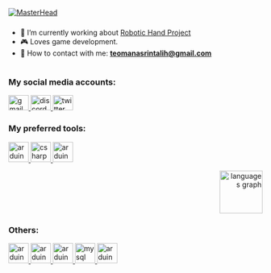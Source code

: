 [![MasterHead](https://share.creavite.co/662eb394e877555b0b3916b8.gif)](https://teomanasrintalih.com)
<h3 align="center"></h3>

- 🧐 I’m currently working about [Robotic Hand Project](https://github.com/teomanasrintalih/Robotichand)
- 🎮 Loves game development.
- 🎈 How to contact with me: **teomanasrintalih@gmail.com**

<h1 align="center"></h1>
<h3 align="left">My social media accounts:</h3>
<p align="left">

<div align="left">
  <a href="teomanasrintalih@gmail.com" target="_blank">
    <img src="https://raw.githubusercontent.com/maurodesouza/profile-readme-generator/master/src/assets/icons/social/gmail/default.svg" width="40" height="30" alt="gmail logo"  />
  </a>
  <a href="goleovl" target="_blank">
    <img src="https://raw.githubusercontent.com/maurodesouza/profile-readme-generator/master/src/assets/icons/social/discord/default.svg" width="40" height="30" alt="discord logo"  />
  </a>
  <a href="https://twitter.com/goleovl" target="_blank">
    <img src="https://raw.githubusercontent.com/maurodesouza/profile-readme-generator/master/src/assets/icons/social/twitter/default.svg" width="40" height="30" alt="twitter logo"  />
  </a>
</div>

<h3 align="left">My preferred tools:</h3>
<p align="left"> <a href="https://skillicons.dev/icons?i=cs" target="_blank" rel="noreferrer"> <img src="https://skillicons.dev/icons?i=cs" alt="arduino" width="40" height="40"/> </a> <a href="https://skillicons.dev/icons?i=unity" target="_blank" rel="noreferrer"> <img src="https://skillicons.dev/icons?i=unity" alt="csharp" width="40" height="40"/> </a> <a href="https://skillicons.dev/icons?i=visualstudio" target="_blank" rel="noreferrer"> <img src="https://skillicons.dev/icons?i=visualstudio" alt="arduino" width="40" height="40"/> <p align="right">   <img src="https://github-readme-stats.vercel.app/api/top-langs?username=teomanasrintalih&locale=en&hide_title=false&layout=compact&card_width=120&langs_count=5&theme=dark&hide_border=false&order=2" height="85" alt="languages graph"  /> </a> 

<h3 align="left">Others:</h3>
<a href="https://cdn.jsdelivr.net/gh/devicons/devicon/icons/photoshop/photoshop-plain.svg" target="_blank" rel="noreferrer"> <img src="https://cdn.jsdelivr.net/gh/devicons/devicon/icons/photoshop/photoshop-plain.svg" alt="arduino" width="40" height="40"/> </a> <a href="https://cdn.jsdelivr.net/gh/devicons/devicon/icons/windows8/windows8-original.svg" target="_blank" rel="noreferrer"> <img src="https://cdn.jsdelivr.net/gh/devicons/devicon/icons/windows8/windows8-original.svg" alt="arduino" width="40" height="40"/> </a> <a href="https://skillicons.dev/icons?i=arduino" target="_blank" rel="noreferrer"> <img src="https://skillicons.dev/icons?i=arduino" alt="arduino" width="40" height="40"/> </a> <a href="https://skillicons.dev/icons?i=mysql" height="40" alt="mysql logo" target="_blank" rel="noreferrer"> <img src="https://skillicons.dev/icons?i=mysql" height="40" alt="mysql logo" alt="arduino" width="40" height="40"/> </a> <a href="https://cdn.jsdelivr.net/gh/devicons/devicon/icons/python/python-original.svg" target="_blank" rel="noreferrer"> <img src="https://cdn.jsdelivr.net/gh/devicons/devicon/icons/python/python-original.svg" alt="arduino" width="40" height="40"/> </a> 
